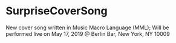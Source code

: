# SurpriseCoverSong
New cover song written in Music Macro Language (MML);
Will be performed live on May 17, 2019 @ Berlin Bar, New York, NY 10009
